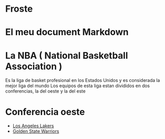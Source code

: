 # Froste
# El meu document Markdown
# La NBA ( National Basketball Association )
Es la liga de basket profesional en los Estados Unidos y es considerada la mejor liga del mundo
Los equipos de esta liga estan divididos en dos conferencias, la del oeste y la del este
# Conferencia oeste
- [Los Angeles Lakers](https://www.nba.com/lakers/)
- [Golden State Warriors](https://www.nba.com/warriors/)
